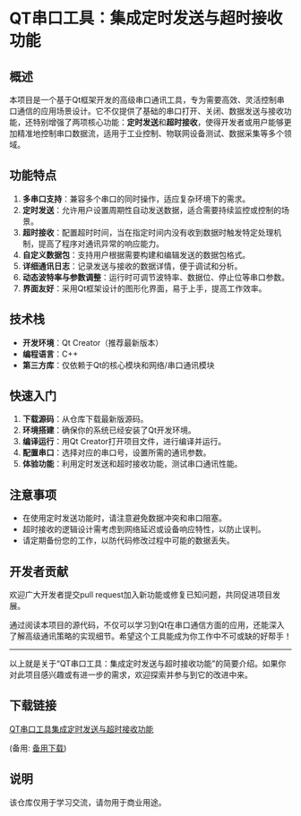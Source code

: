 # QT串口工具：集成定时发送与超时接收功能

## 概述

本项目是一个基于Qt框架开发的高级串口通讯工具，专为需要高效、灵活控制串口通信的应用场景设计。它不仅提供了基础的串口打开、关闭、数据发送与接收功能，还特别增强了两项核心功能：**定时发送**和**超时接收**，使得开发者或用户能够更加精准地控制串口数据流，适用于工业控制、物联网设备测试、数据采集等多个领域。

## 功能特点

1. **多串口支持**：兼容多个串口的同时操作，适应复杂环境下的需求。
2. **定时发送**：允许用户设置周期性自动发送数据，适合需要持续监控或控制的场景。
3. **超时接收**：配置超时时间，当在指定时间内没有收到数据时触发特定处理机制，提高了程序对通讯异常的响应能力。
4. **自定义数据包**：支持用户根据需要构建和编辑发送的数据包格式。
5. **详细通讯日志**：记录发送与接收的数据详情，便于调试和分析。
6. **动态波特率与参数调整**：运行时可调节波特率、数据位、停止位等串口参数。
7. **界面友好**：采用Qt框架设计的图形化界面，易于上手，提高工作效率。

## 技术栈

- **开发环境**：Qt Creator（推荐最新版本）
- **编程语言**：C++
- **第三方库**：仅依赖于Qt的核心模块和网络/串口通讯模块

## 快速入门

1. **下载源码**：从仓库下载最新版源码。
2. **环境搭建**：确保你的系统已经安装了Qt开发环境。
3. **编译运行**：用Qt Creator打开项目文件，进行编译并运行。
4. **配置串口**：选择对应的串口号，设置所需的通讯参数。
5. **体验功能**：利用定时发送和超时接收功能，测试串口通讯性能。

## 注意事项

- 在使用定时发送功能时，请注意避免数据冲突和串口阻塞。
- 超时接收的逻辑设计需考虑到网络延迟或设备响应特性，以防止误判。
- 请定期备份您的工作，以防代码修改过程中可能的数据丢失。

## 开发者贡献

欢迎广大开发者提交pull request加入新功能或修复已知问题，共同促进项目发展。

通过阅读本项目的源代码，不仅可以学习到Qt在串口通信方面的应用，还能深入了解高级通讯策略的实现细节。希望这个工具能成为你工作中不可或缺的好帮手！

---

以上就是关于“QT串口工具：集成定时发送与超时接收功能”的简要介绍。如果你对此项目感兴趣或有进一步的需求，欢迎探索并参与到它的改进中来。

## 下载链接
[QT串口工具集成定时发送与超时接收功能](https://pan.quark.cn/s/15641daee75b) 

(备用: [备用下载](https://pan.baidu.com/s/1ZJSI7j6zipyY4saCNq49uA?pwd=jzv8))

## 说明

该仓库仅用于学习交流，请勿用于商业用途。
